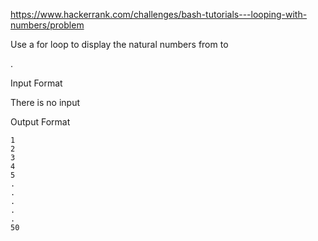 https://www.hackerrank.com/challenges/bash-tutorials---looping-with-numbers/problem

Use a for loop to display the natural numbers from to

.

Input Format

There is no input

Output Format

```
1
2
3
4
5
.
.
.
.
.
50
```